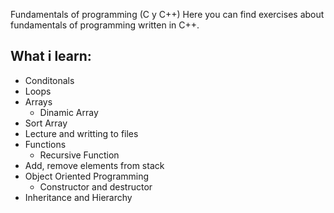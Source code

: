 Fundamentals of programming (C y C++)
Here you can find exercises about fundamentals of programming written in C++.

## What i learn:
- Conditonals
- Loops
- Arrays
  - Dinamic Array
- Sort Array
- Lecture and writting to files
- Functions
  - Recursive Function
- Add, remove elements from stack
- Object Oriented Programming
  - Constructor and destructor
- Inheritance and Hierarchy
